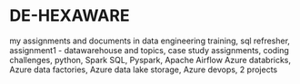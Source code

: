 # DE-HEXAWARE
my assignments and documents in data engineering training,
sql refresher,
assignment1 - datawarehouse and topics,
case study assignments,
coding challenges,
python,
Spark SQL,
Pyspark,
Apache Airflow
Azure databricks,
Azure data factories,
Azure data lake storage,
Azure devops,
2 projects
